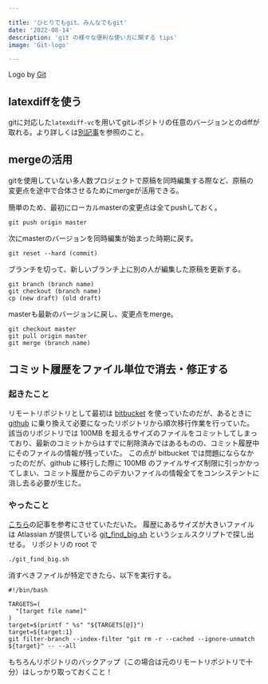 ```yaml
---

title: 'ひとりでもgit、みんなでもgit'
date: '2022-08-14'
description: 'git の様々な便利な使い方に関する tips'
image: 'Git-logo'

---
```


Logo by <a href="https://git-scm.com/" target="_blank">Git</a>

## latexdiffを使う

gitに対応した`latexdiff-vc`を用いてgitレポジトリの任意のバージョンとのdiffが取れる。より詳しくは[別記事](latexdiff.html)を参照のこと。

## mergeの活用

gitを使用していない多人数プロジェクトで原稿を同時編集する際など、原稿の変更点を途中で合体させるためにmergeが活用できる。

簡単のため、最初にローカルmasterの変更点は全てpushしておく。

```shell
git push origin master
```

次にmasterのバージョンを同時編集が始まった時期に戻す。

```shell
git reset --hard (commit)
```

ブランチを切って、新しいブランチ上に別の人が編集した原稿を更新する。

```shell
git branch (branch name)
git checkout (branch name)
cp (new draft) (old draft)
```

masterも最新のバージョンに戻し、変更点をmerge。

```shell
git checkout master
git pull origin master
git merge (branch name)
```

## コミット履歴をファイル単位で消去・修正する

### 起きたこと

リモートリポジトリとして最初は [bitbucket](https://bitbucket.org/) を使っていたのだが、あるときに [github](https://github.com/) に乗り換えて必要になったリポジトリから順次移行作業を行っていた。
該当のリポジトリでは 100MB を超えるサイズのファイルをコミットしてしまっており、最新のコミットからはすでに削除済みではあるものの、コミット履歴中にそのファイルの情報が残っていた。
この点が bitbucket では問題にならなかったのだが、github に移行した際に 100MB のファイルサイズ制限に引っかかってしまい、コミット履歴からこのデカいファイルの情報全てをコンシステントに消し去る必要が生じた。

### やったこと

[こちら](https://medium.com/eureka-engineering/git%E3%83%AA%E3%83%9D%E3%82%B8%E3%83%88%E3%83%AA%E3%81%8B%E3%82%89%E5%AE%B9%E9%87%8F%E3%81%AE%E5%A4%A7%E3%81%8D%E3%81%84%E3%83%95%E3%82%A1%E3%82%A4%E3%83%AB%E3%82%92%E5%B1%A5%E6%AD%B4%E3%81%8B%E3%82%89%E6%8A%B9%E6%B6%88%E3%81%99%E3%82%8B-b6bb526d670f)の記事を参考にさせていただいた。
履歴にあるサイズが大きいファイルは Atlassian が提供している [git_find_big.sh](https://confluence.atlassian.com/bitbucket/files/321848291/321979854/1/1360604134990/git_find_big.sh) というシェルスクリプトで探し出せる。
リポジトリの root で

``` shell
./git_find_big.sh
```

消すべきファイルが特定できたら、以下を実行する。

``` shell
#!/bin/bash

TARGETS=(
  "[target file name]"
)
target=$(printf " %s" "${TARGETS[@]}")
target=${target:1}
git filter-branch --index-filter "git rm -r --cached --ignore-unmatch ${target}" -- --all
```

もちろんリポジトリのバックアップ（この場合は元のリモートリポジトリで十分）はしっかり取っておくこと！
